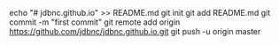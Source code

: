 echo "# jdbnc.github.io" >> README.md
git init
git add README.md
git commit -m "first commit"
git remote add origin https://github.com/jdbnc/jdbnc.github.io.git
git push -u origin master
